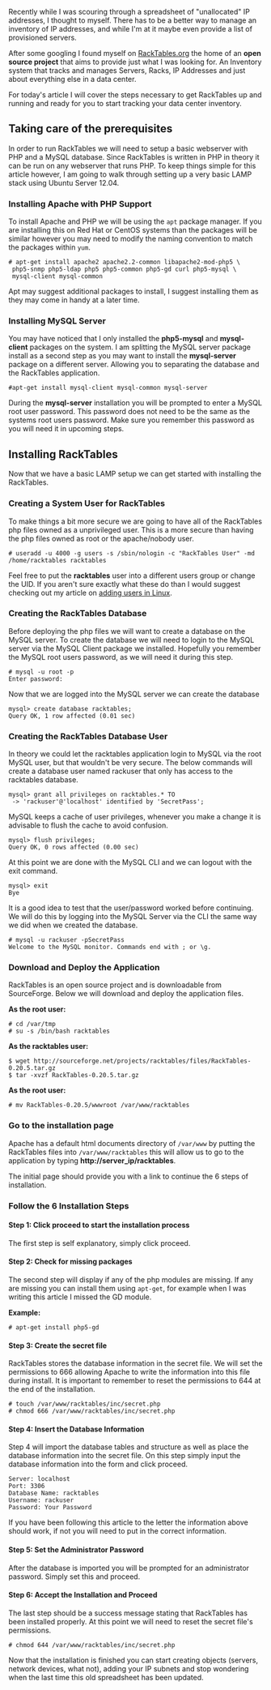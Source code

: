 
Recently while I was scouring through a spreadsheet of "unallocated" IP addresses, I thought to myself. There has to be a better way to manage an inventory of IP addresses, and while I'm at it maybe even provide a list of provisioned servers.

After some googling I found myself on [RackTables.org](http://RackTables.org) the home of an **open source project** that aims to provide just what I was looking for. An Inventory system that tracks and manages Servers, Racks, IP Addresses and just about everything else in a data center.

For today's article I will cover the steps necessary to get RackTables up and running and ready for you to start tracking your data center inventory.

## Taking care of the prerequisites

In order to run RackTables we will need to setup a basic webserver with PHP and a MySQL database. Since RackTables is written in PHP in theory it can be run on any webserver that runs PHP. To keep things simple for this article however, I am going to walk through setting up a very basic LAMP stack using Ubuntu Server 12.04.

### Installing Apache with PHP Support

To install Apache and PHP we will be using the `apt` package manager. If you are installing this on Red Hat or CentOS systems than the packages will be similar however you may need to modify the naming convention to match the packages within `yum`.

    # apt-get install apache2 apache2.2-common libapache2-mod-php5 \
     php5-snmp php5-ldap php5 php5-common php5-gd curl php5-mysql \
     mysql-client mysql-common

Apt may suggest additional packages to install, I suggest installing them as they may come in handy at a later time.

### Installing MySQL Server

You may have noticed that I only installed the **php5-mysql** and **mysql-client** packages on the system. I am splitting the MySQL server package install as a second step as you may want to install the **mysql-server** package on a different server. Allowing you to separating the database and the RackTables application.

    #apt-get install mysql-client mysql-common mysql-server

During the **mysql-server** installation you will be prompted to enter a MySQL root user password. This password does not need to be the same as the systems root users password. Make sure you remember this password as you will need it in upcoming steps.

## Installing RackTables

Now that we have a basic LAMP setup we can get started with installing the RackTables.

### Creating a System User for RackTables

To make things a bit more secure we are going to have all of the RackTables php files owned as a unprivileged user. This is a more secure than having the php files owned as root or the apache/nobody user.

    # useradd -u 4000 -g users -s /sbin/nologin -c "RackTables User" -md /home/racktables racktables

Feel free to put the **racktables** user into a different users group or change the UID. If you aren't sure exactly what these do than I would suggest checking out my article on [adding users in Linux](http://bencane.com/2013/06/24/adding-and-modifying-users-groups-in-linux/).

### Creating the RackTables Database

Before deploying the php files we will want to create a database on the MySQL server. To create the database we will need to login to the MySQL server via the MySQL Client package we installed. Hopefully you remember the MySQL root users password, as we will need it during this step.

    # mysql -u root -p 
    Enter password:

Now that we are logged into the MySQL server we can create the database

    mysql> create database racktables;
    Query OK, 1 row affected (0.01 sec)

### Creating the RackTables Database User

In theory we could let the racktables application login to MySQL via the root MySQL user, but that wouldn't be very secure. The below commands will create a database user named rackuser that only has access to the racktables database.

    mysql> grant all privileges on racktables.* TO
     -> 'rackuser'@'localhost' identified by 'SecretPass';

MySQL keeps a cache of user privileges, whenever you make a change it is advisable to flush the cache to avoid confusion.

    mysql> flush privileges;
    Query OK, 0 rows affected (0.00 sec)

At this point we are done with the MySQL CLI and we can logout with the exit command.

    mysql> exit
    Bye

It is a good idea to test that the user/password worked before continuing. We will do this by logging into the MySQL Server via the CLI the same way we did when we created the database.

    # mysql -u rackuser -pSecretPass
    Welcome to the MySQL monitor. Commands end with ; or \g.

### Download and Deploy the Application

RackTables is an open source project and is downloadable from SourceForge. Below we will download and deploy the application files.

**As the root user:**

    # cd /var/tmp
    # su -s /bin/bash racktables

**As the racktables user:**

    $ wget http://sourceforge.net/projects/racktables/files/RackTables-0.20.5.tar.gz
    $ tar -xvzf RackTables-0.20.5.tar.gz

**As the root user:**

    # mv RackTables-0.20.5/wwwroot /var/www/racktables

### Go to the installation page

Apache has a default html documents directory of `/var/www` by putting the RackTables files into `/var/www/racktables` this will allow us to go to the application by typing **http://server_ip/racktables**.

The initial page should provide you with a link to continue the 6 steps of installation.

### Follow the 6 Installation Steps

#### Step 1: Click proceed to start the installation process

The first step is self explanatory, simply click proceed.

#### Step 2: Check for missing packages

The second step will display if any of the php modules are missing. If any are missing you can install them using `apt-get`, for example when I was writing this article I missed the GD module.

**Example:**

    # apt-get install php5-gd

#### Step 3: Create the secret file

RackTables stores the database information in the secret file. We will set the permissions to 666 allowing Apache to write the information into this file during install. It is important to remember to reset the permissions to 644 at the end of the installation.

    # touch /var/www/racktables/inc/secret.php
    # chmod 666 /var/www/racktables/inc/secret.php

#### Step 4: Insert the Database Information

Step 4 will import the database tables and structure as well as place the database information into the secret file. On this step simply input the database information into the form and click proceed.

    Server: localhost
    Port: 3306
    Database Name: racktables
    Username: rackuser
    Password: Your Password

If you have been following this article to the letter the information above should work, if not you will need to put in the correct information.

#### Step 5: Set the Administrator Password

After the database is imported you will be prompted for an administrator password. Simply set this and proceed.

#### Step 6: Accept the Installation and Proceed

The last step should be a success message stating that RackTables has been installed properly. At this point we will need to reset the secret file's permissions.

    # chmod 644 /var/www/racktables/inc/secret.php

Now that the installation is finished you can start creating objects (servers, network devices, what not), adding your IP subnets and stop wondering when the last time this old spreadsheet has been updated.
